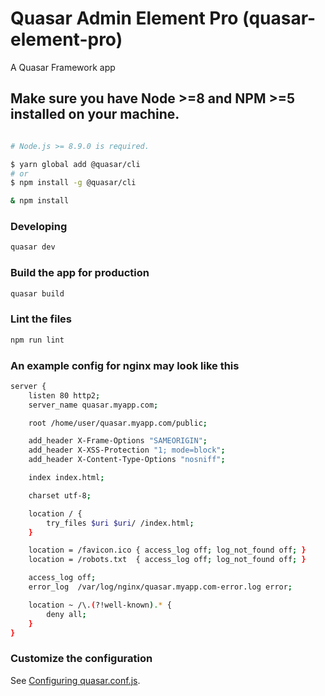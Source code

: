 # Quasar Admin Element Pro (quasar-element-pro)

A Quasar Framework app

## Make sure you have Node >=8 and NPM >=5 installed on your machine.
```bash

# Node.js >= 8.9.0 is required.

$ yarn global add @quasar/cli
# or
$ npm install -g @quasar/cli

& npm install
```

### Developing
```bash
quasar dev
```

### Build the app for production
```bash
quasar build
```

### Lint the files
```bash
npm run lint
```

### An example config for nginx may look like this
```bash
server {
    listen 80 http2;
    server_name quasar.myapp.com;

    root /home/user/quasar.myapp.com/public;

    add_header X-Frame-Options "SAMEORIGIN";
    add_header X-XSS-Protection "1; mode=block";
    add_header X-Content-Type-Options "nosniff";

    index index.html;

    charset utf-8;

    location / {
        try_files $uri $uri/ /index.html;
    }

    location = /favicon.ico { access_log off; log_not_found off; }
    location = /robots.txt  { access_log off; log_not_found off; }

    access_log off;
    error_log  /var/log/nginx/quasar.myapp.com-error.log error;

    location ~ /\.(?!well-known).* {
        deny all;
    }
}
```

### Customize the configuration
See [Configuring quasar.conf.js](https://quasar.dev/quasar-cli/quasar-conf-js).
